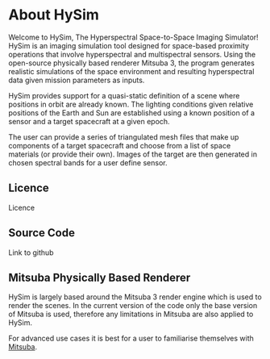 # About HySim

Welcome to HySim, The Hyperspectral Space-to-Space Imaging Simulator! HySim is an imaging simulation tool designed for space-based proximity operations that involve hyperspectral and multispectral sensors. Using the open-source physically based renderer Mitsuba 3, the program generates realistic simulations of the space environment and resulting hyperspectral data given mission parameters as inputs.

HySim provides support for a quasi-static definition of a scene where positions in orbit are already known. The lighting conditions given relative positions of the Earth and Sun are established using a known position of a sensor and a target spacecraft at a given epoch.

The user can provide a series of triangulated mesh files that make up components of a target spacecraft and choose from a list of space materials (or provide their own). Images of the target are then generated in chosen spectral bands for a user define sensor.

## Licence

Licence

## Source Code

Link to github

## Mitsuba Physically Based Renderer

HySim is largely based around the Mitsuba 3 render engine which is used to render the scenes. In the current version of the code only the base version of Mitsuba is used, therefore any limitations in Mitsuba are also applied to HySim.

For advanced use cases it is best for a user to familiarise themselves with [Mitsuba](https://mitsuba.readthedocs.io/en/stable/#).